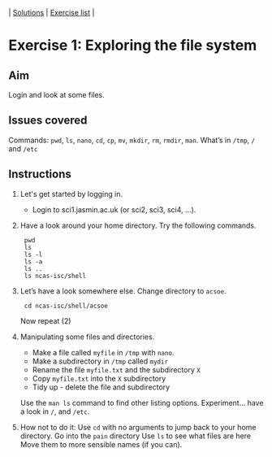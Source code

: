 | [Solutions](shell_exercise1_files_sol.md) | [Exercise list](shell_exercise_index.md) |

# Exercise 1: Exploring the file system

## Aim
Login and look at some files. 

## Issues covered
Commands: `pwd`, `ls`, `nano`, `cd`, `cp`, `mv`, `mkdir`, `rm`, `rmdir`, `man`. What’s in  `/tmp`, `/` and `/etc`

## Instructions

1. Let's get started by logging in. 
   - Login to sci1.jasmin.ac.uk (or sci2, sci3, sci4, ...).

2. Have a look around your home directory.  Try the following commands.

        pwd
        ls 
        ls -l
        ls -a
        ls ..
        ls ncas-isc/shell      

3. Let’s have a look somewhere else. Change directory to `acsoe`. 

        cd ncas-isc/shell/acsoe

     Now repeat (2)

4. Manipulating some files and directories.

    - Make a file called `myfile` in `/tmp` with `nano`.
    - Make a subdirectory in `/tmp` called `mydir`
    - Rename the file `myfile.txt` and the subdirectory `X`
    - Copy `myfile.txt` into the `X` subdirectory
    - Tidy up - delete the file and subdirectory

    Use the `man ls` command to find other listing options. Experiment… have a look in `/`, and `/etc`.

5. How not to do it:
    Use `cd` with no arguments to jump back to your home directory.
    Go into the `pain` directory
    Use `ls` to see what files are here
    Move them to more sensible names (if you can).

 
